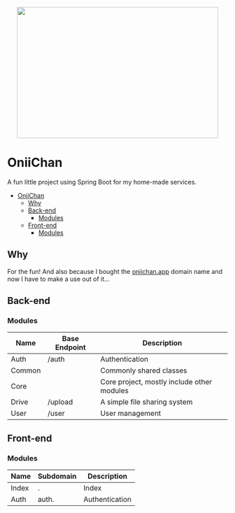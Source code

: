 <p align="center">
  <img width="460" height="300" src="https://oniichan.app/static/sparkle.gif">
</p>

# OniiChan

A fun little project using Spring Boot for my home-made services.

- [OniiChan](#oniichan)
	- [Why](#why)
	- [Back-end](#back-end)
		- [Modules](#modules)
	- [Front-end](#front-end)
		- [Modules](#modules-1)

## Why

For the fun! And also because I bought the [oniichan.app](https://oniichan.app) domain name and now I have to make a use out of it... 

## Back-end

### Modules

| Name   | Base Endpoint | Description                                |
|--------|---------------|--------------------------------------------|
| Auth   | /auth         | Authentication                             |
| Common |               | Commonly shared classes                    |
| Core   |               | Core project, mostly include other modules |
| Drive  | /upload       | A simple file sharing system               |
| User   | /user         | User management                            |

## Front-end

### Modules

| Name  | Subdomain | Description    |
|-------|-----------|----------------|
| Index | .         | Index          |
| Auth  | auth.     | Authentication |